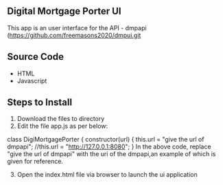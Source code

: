 Digital Mortgage Porter UI
--------------------------
This app is an user interface for the API - dmpapi (https://github.com/freemasons2020/dmpui.git

Source Code
-----------
- HTML
- Javascript

Steps to Install
----------------
1. Download the files to directory
2. Edit the file app.js as per below:

class DigiMortgagePorter {
  constructor(url) {
    this.url = "give the url of dmpapi";
    //this.url = "http://127.0.0.1:8080";
  }
In the above code, replace "give the url of dmpapi" with the uri of the dmpapi,an example of which is given for reference.

3. Open the index.html file via browser to launch the ui application




